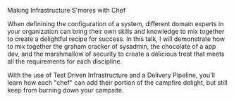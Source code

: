 Making Infrastructure S'mores with Chef

When definining the configuration of a system, different domain experts in your organization can bring their own skills and knowledge to mix together to create a delightful recipe for success. In this talk, I will demonstrate how to mix together the graham cracker of sysadmin, the chocolate of a app dev, and the marshmallow of security to create a delicious treat that meets all the requirements for each discipline.

With the use of Test Driven Infrastructure and a Delivery Pipeline, you'll learn how each "chef" can add their portion of the campfire delight, but still keep from burning down your campsite.
